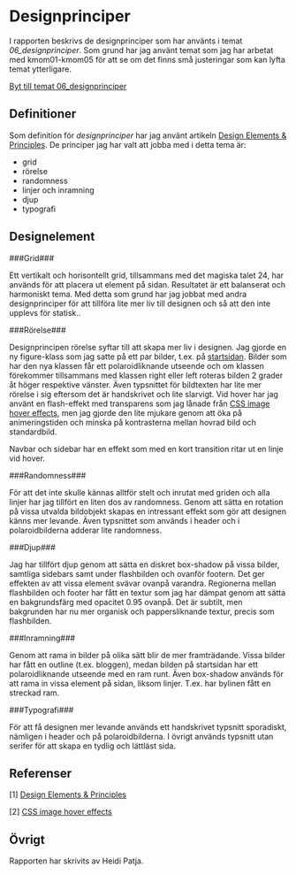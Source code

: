 ---
---
Designprinciper
=======================

I rapporten beskrivs de designprinciper som har använts i temat *06_designprinciper*. Som grund har jag använt temat som jag har arbetat med kmom01-kmom05 för att se om det finns små justeringar som kan lyfta temat ytterligare.

[Byt till temat 06_designprinciper](http://www.student.bth.se/~hepa19/dbwebb-kurser/design/me/redovisa/htdocs/rapport/designelement?style=06_designprinciper)


Definitioner
--------------
Som definition för *designprinciper* har jag använt artikeln [Design Elements & Principles](https://www.canva.com/learn/design-elements-principles/). De principer jag har valt att jobba med i detta tema är:

- grid
- rörelse
- randomness
- linjer och inramning
- djup
- typografi


Designelement
-----------------------

###Grid###

Ett vertikalt och horisontellt grid, tillsammans med det magiska talet 24, har används för att placera ut element på sidan. Resultatet är ett balanserat och harmoniskt tema. Med detta som grund har jag jobbat med andra designprinciper för att tillföra lite mer liv till designen och så att den inte upplevs för statisk..

###Rörelse###

Designprincipen rörelse syftar till att skapa mer liv i designen. Jag gjorde en ny figure-klass som jag satte på ett par bilder, t.ex. på [startsidan](http://www.student.bth.se/~hepa19/dbwebb-kurser/design/me/redovisa/htdocs/). Bilder som har den nya klassen får ett polaroidliknande utseende och om klassen förekommer tillsammans med klassen right eller left roteras bilden 2 grader åt höger respektive vänster. Även typsnittet för bildtexten har lite mer rörelse i sig eftersom det är handskrivet och lite slarvigt. Vid hover har jag använt en flash-effekt med transparens som jag lånade från [CSS image hover effects](https://codepen.io/nxworld/pen/ZYNOBZ), men jag gjorde den lite mjukare genom att öka på animeringstiden och minska på kontrasterna mellan hovrad bild och standardbild.

Navbar och sidebar har en effekt som med en kort transition ritar ut en linje vid hover.

###Randomness###

För att det inte skulle kännas alltför stelt och inrutat med griden och alla linjer har jag tillfört en liten dos av randomness. Genom att sätta en rotation på vissa utvalda bildobjekt skapas en intressant effekt som gör att designen känns mer levande. Även typsnittet som används i header och i polaroidbilderna adderar lite randomness.

###Djup###

Jag har tillfört djup genom att sätta en diskret box-shadow på vissa bilder, samtliga sidebars samt under flashbilden och ovanför footern. Det ger effekten av att vissa element svävar ovanpå varandra. Regionerna mellan flashbilden och footer har fått en textur som jag har dämpat genom att sätta en bakgrundsfärg med opacitet 0.95 ovanpå. Det är subtilt, men bakgrunden har nu mer organisk och pappersliknande textur, precis som flashbilden.

###Inramning###

Genom att rama in bilder på olika sätt blir de mer framträdande. Vissa bilder har fått en outline (t.ex. bloggen), medan bilden på startsidan har ett polaroidliknande utseende med en ram runt. Även box-shadow används för att rama in vissa element på sidan, liksom linjer. T.ex. har bylinen fått en streckad ram.


###Typografi###

För att få designen mer levande används ett handskrivet typsnitt sporadiskt, nämligen i header och på polaroidbilderna. I övrigt används typsnitt utan serifer för att skapa en tydlig och lättläst sida.


Referenser
-----------------------

[1] [Design Elements & Principles](https://www.canva.com/learn/design-elements-principles/)

[2] [CSS image hover effects](https://codepen.io/nxworld/pen/ZYNOBZ)


Övrigt
-----------------------

Rapporten har skrivits av Heidi Patja.
